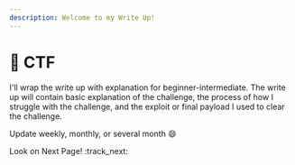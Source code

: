 ```yaml
---
description: Welcome to my Write Up!
---
```


# 🚩 CTF

I'll wrap the write up with explanation for beginner-intermediate. The write up will contain basic explanation of the challenge, the process of how I struggle with the challenge, and the exploit or final payload I used to clear the challenge.





Update weekly, monthly, or several month :smile:

Look on Next Page! :track\_next:
